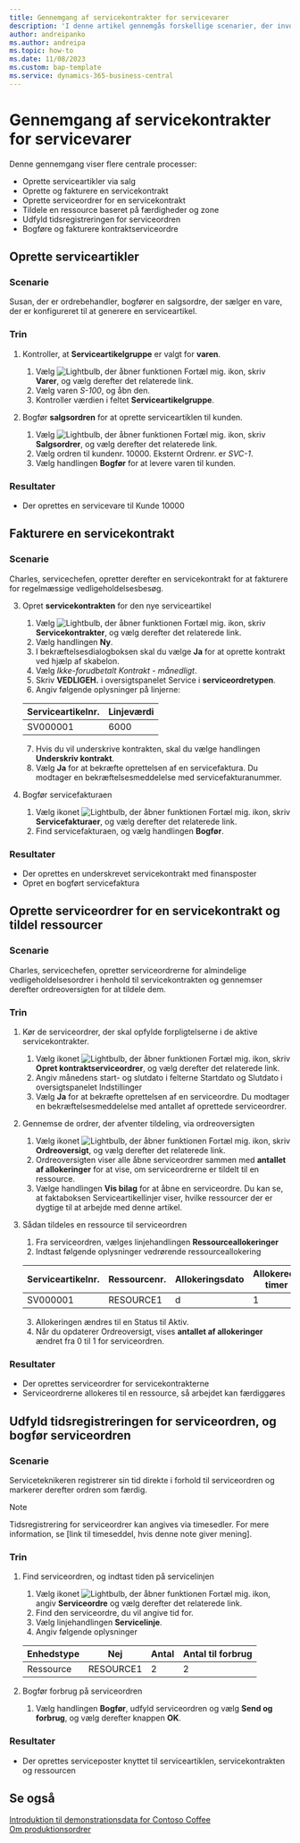 ```yaml
---
title: Gennemgang af servicekontrakter for servicevarer
description: 'I denne artikel gennemgås forskellige scenarier, der involverer serviceartikler og kontrakter.'
author: andreipanko
ms.author: andreipa
ms.topic: how-to
ms.date: 11/08/2023
ms.custom: bap-template
ms.service: dynamics-365-business-central
---
```


# <a name="walkthrough-of-service-contracts-for-service-items"></a>Gennemgang af servicekontrakter for servicevarer

Denne gennemgang viser flere centrale processer:

- Oprette serviceartikler via salg
- Oprette og fakturere en servicekontrakt
- Oprette serviceordrer for en servicekontrakt
- Tildele en ressource baseret på færdigheder og zone
- Udfyld tidsregistreringen for serviceordren
- Bogføre og fakturere kontraktserviceordre

## <a name="creation-of-service-items"></a>Oprette serviceartikler

### <a name="scenario"></a>Scenarie

Susan, der er ordrebehandler, bogfører en salgsordre, der sælger en vare, der er konfigureret til at generere en serviceartikel.  

### <a name="steps"></a>Trin

1. Kontroller, at **Serviceartikelgruppe** er valgt for **varen**.
   
    1. Vælg ![Lightbulb, der åbner funktionen Fortæl mig.](../../media/ui-search/search_small.png "Fortæl mig, hvad du vil foretage dig") ikon, skriv **Varer**, og vælg derefter det relaterede link.  
    2. Vælg varen *S-100*, og åbn den.
    3. Kontroller værdien i feltet **Serviceartikelgruppe**.
       
2. Bogfør **salgsordren** for at oprette serviceartiklen til kunden.  

    1. Vælg ![Lightbulb, der åbner funktionen Fortæl mig.](../../media/ui-search/search_small.png "Fortæl mig, hvad du vil foretage dig") ikon, skriv **Salgsordrer**, og vælg derefter det relaterede link.  
    2. Vælg ordren til kundenr. 10000. Eksternt Ordrenr. er *SVC-1*.
    3. Vælg handlingen **Bogfør** for at levere varen til kunden.

### <a name="results"></a>Resultater

- Der oprettes en servicevare til Kunde 10000

## <a name="invoicing-a-service-contract"></a>Fakturere en servicekontrakt

### <a name="scenario-1"></a>Scenarie

Charles, servicechefen, opretter derefter en servicekontrakt for at fakturere for regelmæssige vedligeholdelsesbesøg.

3. Opret **servicekontrakten** for den nye serviceartikel
    1. Vælg ![Lightbulb, der åbner funktionen Fortæl mig.](../../media/ui-search/search_small.png "Fortæl mig, hvad du vil foretage dig") ikon, skriv **Servicekontrakter**, og vælg derefter det relaterede link.
    2. Vælg handlingen **Ny**.  
    3. I bekræftelsesdialogboksen skal du vælge **Ja** for at oprette kontrakt ved hjælp af skabelon. 
    4. Vælg *Ikke-forudbetalt Kontrakt - månedligt*.
    5. Skriv **VEDLIGEH.** i oversigtspanelet Service i **serviceordretypen**.
    6. Angiv følgende oplysninger på linjerne:

    |Serviceartikelnr.|Linjeværdi|  
    |----------------|----------|  
    |SV000001|6000|

    7. Hvis du vil underskrive kontrakten, skal du vælge handlingen **Underskriv kontrakt**.
    8. Vælg **Ja** for at bekræfte oprettelsen af en servicefaktura. Du modtager en bekræftelsesmeddelelse med servicefakturanummer.

3. Bogfør servicefakturaen
   1. Vælg ikonet ![Lightbulb, der åbner funktionen Fortæl mig.](../../media/ui-search/search_small.png "Fortæl mig, hvad du vil foretage dig") ikon, skriv **Servicefakturaer**, og vælg derefter det relaterede link.
   2. Find servicefakturaen, og vælg handlingen **Bogfør**.

### <a name="results-1"></a>Resultater

- Der oprettes en underskrevet servicekontrakt med finansposter
- Opret en bogført servicefaktura

## <a name="create-a-service-order-for-a-service-contract-and-assign-resources"></a>Oprette serviceordrer for en servicekontrakt og tildel ressourcer

### <a name="scenario-2"></a>Scenarie

Charles, servicechefen, opretter serviceordrerne for almindelige vedligeholdelsesordrer i henhold til servicekontrakten og gennemser derefter ordreoversigten for at tildele dem.

### <a name="steps-1"></a>Trin

1. Kør de serviceordrer, der skal opfylde forpligtelserne i de aktive servicekontrakter.
   1. Vælg ikonet ![Lightbulb, der åbner funktionen Fortæl mig.](../../media/ui-search/search_small.png "Fortæl mig, hvad du vil foretage dig") ikon, skriv **Opret kontraktserviceordrer**, og vælg derefter det relaterede link.
   2. Angiv månedens start- og slutdato i felterne Startdato og Slutdato i oversigtspanelet Indstillinger
   3. Vælg **Ja** for at bekræfte oprettelsen af en serviceordre. Du modtager en bekræftelsesmeddelelse med antallet af oprettede serviceordrer.

2. Gennemse de ordrer, der afventer tildeling, via ordreoversigten
   1. Vælg ikonet ![Lightbulb, der åbner funktionen Fortæl mig.](../../media/ui-search/search_small.png "Fortæl mig, hvad du vil foretage dig") ikon, skriv **Ordreoversigt**, og vælg derefter det relaterede link.
   2. Ordreoversigten viser alle åbne serviceordrer sammen med **antallet af allokeringer** for at vise, om serviceordrerne er tildelt til en ressource.
   3. Vælge handlingen **Vis bilag** for at åbne en serviceordre.  Du kan se, at faktaboksen Serviceartikellinjer viser, hvilke ressourcer der er dygtige til at arbejde med denne artikel.

3. Sådan tildeles en ressource til serviceordren
   1. Fra serviceordren, vælges linjehandlingen **Ressourceallokeringer**
   2. Indtast følgende oplysninger vedrørende ressourceallokering

    |Serviceartikelnr.|Ressourcenr.|Allokeringsdato|Allokerede timer|
    |----------------|------------|---------------|---------------|  
    |SV000001|RESOURCE1|d|1|

    3. Allokeringen ændres til en Status til Aktiv.
    4. Når du opdaterer Ordreoversigt, vises **antallet af allokeringer** ændret fra 0 til 1 for serviceordren.

### <a name="results-2"></a>Resultater

- Der oprettes serviceordrer for servicekontrakterne
- Serviceordrerne allokeres til en ressource, så arbejdet kan færdiggøres

## <a name="complete-the-time-entry-for-the-service-order-and-post-the-service-order"></a>Udfyld tidsregistreringen for serviceordren, og bogfør serviceordren

### <a name="scenario-3"></a>Scenarie

Serviceteknikeren registrerer sin tid direkte i forhold til serviceordren og markerer derefter ordren som færdig.

> [!NOTE]
> Tidsregistrering for serviceordrer kan angives via timesedler. For mere information, se [link til timeseddel, hvis denne note giver mening].

### <a name="steps-2"></a>Trin

1. Find serviceordren, og indtast tiden på servicelinjen
   1. Vælg ikonet ![Lightbulb, der åbner funktionen Fortæl mig.](../../media/ui-search/search_small.png "Fortæl mig, hvad du vil foretage dig") ikon, angiv **Serviceordre** og vælg derefter det relaterede link.
   2. Find den serviceordre, du vil angive tid for.
   3. Vælg linjehandlingen **Servicelinje**.
   4. Angiv følgende oplysninger

    |Enhedstype|Nej|Antal|Antal til forbrug|
    |----|---|--------|--------|   
    |Ressource|RESOURCE1|2|2|

2. Bogfør forbrug på serviceordren
   1. Vælg handlingen **Bogfør**, udfyld serviceordren og vælg **Send og forbrug**, og vælg derefter knappen **OK**.

### <a name="results-3"></a>Resultater

- Der oprettes serviceposter knyttet til serviceartiklen, servicekontrakten og ressourcen

## <a name="see-also"></a>Se også

[Introduktion til demonstrationsdata for Contoso Coffee](../../contoso-coffee/contoso-coffee-intro.md)  
[Om produktionsordrer](../../production-about-production-orders.md)
